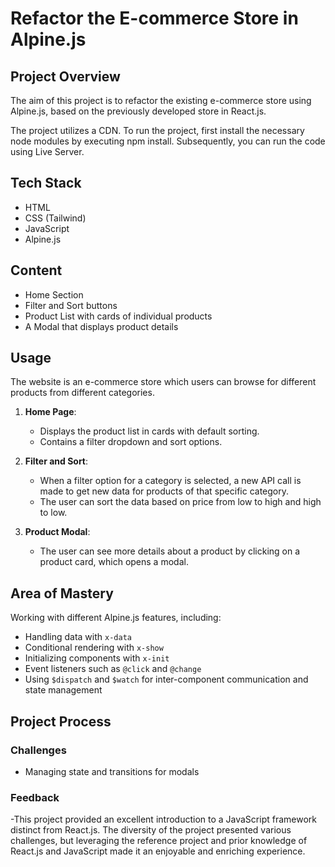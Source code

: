 # Refactor the E-commerce Store in Alpine.js

## Project Overview

The aim of this project is to refactor the existing e-commerce store using Alpine.js, based on the previously developed store in React.js.

The project utilizes a CDN. To run the project, first install the necessary node modules by executing npm install. Subsequently, you can run the code using Live Server.


## Tech Stack
- HTML
- CSS (Tailwind)
- JavaScript
- Alpine.js

## Content
- Home Section
- Filter and Sort buttons
- Product List with cards of individual products
- A Modal that displays product details

## Usage
The website is an e-commerce store which users can browse for different products from different categories.

1. **Home Page**:
    - Displays the product list in cards with default sorting.
    - Contains a filter dropdown and sort options.

2. **Filter and Sort**:
    - When a filter option for a category is selected, a new API call is made to get new data for products of that specific category.
    - The user can sort the data based on price from low to high and high to low.

3. **Product Modal**:
    - The user can see more details about a product by clicking on a product card, which opens a modal.

## Area of Mastery
Working with different Alpine.js features, including:
- Handling data with `x-data`
- Conditional rendering with `x-show`
- Initializing components with `x-init`
- Event listeners such as `@click` and `@change`
- Using `$dispatch` and `$watch` for inter-component communication and state management

## Project Process
### Challenges
- Managing state and transitions for modals
### Feedback
-This project provided an excellent introduction to a JavaScript framework distinct from React.js. The diversity of the project presented various challenges, but leveraging the reference project and prior knowledge of React.js and JavaScript made it an enjoyable and enriching experience.
